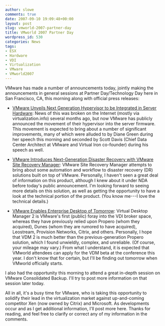 ```yaml
---
author: slowe
comments: true
date: 2007-09-10 19:09:48+00:00
layout: post
slug: vmworld-2007-partner-day
title: VMworld 2007 Partner Day
wordpress_id: 530
categories: News
tags:
- ESX
- Hardware
- VDI
- Virtualization
- VMware
- VMworld2007
---
```


VMware has made a number of announcements today, jointly making the announcements in general sessions at Partner Day/Technology Day here in San Francisco, CA, this morning along with official press releases:

* [VMware Unveils Next Generation Hypervisor to be Integrated in Server Hardware](http://www.vmware.com/company/news/releases/esx3i.html): News of this was broken on the Internet (mostly via virtualization.info) several months ago, but now VMware has publicly announced the movement of their hypervisor into the server firmware. This movement is expected to bring about a number of significant improvements, many of which were alluded to by Diane Green during her speech this morning and seconded by Scott Davis (Chief Data Center Architect at VMware and Virtual Iron co-founder) during his speech as well.

* [VMware Introduces Next-Generation Disaster Recovery with VMware Site Recovery Manager](http://www.vmware.com/company/news/releases/srm.html): VMware Site Recovery Manager attempts to bring about some automation and workflow to disaster recovery (DR) solutions built on top of VMware. Personally, I haven't seen a great deal of information on this product, although I knew about it under NDA before today's public announcement. I'm looking forward to seeing more details on this solution, as well as getting the opportunity to have a look at the technical portion of the product. (You know me---I love the technical details.)

* [VMware Enables Enterprise Desktop of Tomorrow](http://www.vmware.com/company/news/releases/vdm.html): Virtual Desktop Manager 2 is VMware's first (public) foray into the VDI broker space, whereas they have previously relied upon Propero (whom they acquired), Dunes (whom they are rumored to have acquired), Leostream, Provision Networks, Citrix, and others. Personally, I hope that VDM 2 is much better than the previous-generation Propero solution, which I found unwieldly, complex, and unreliable. (Of course, your mileage may vary.) From what I understand, it is expected that VMworld attendees can apply for the VDM beta at the conference this year. I don't know that for certain, but I'll be finding out tomorrow when VMworld officially starts.

I also had the opportunity this morning to attend a great in-depth session on VMware Consolidated Backup. I'll try to post more information on that session later today.

All in all, it's a busy time for VMware, who is taking this opportunity to solidify their lead in the virtualization market against up-and-coming competitor Xen (now owned by Citrix) and Microsoft. As developments occur and as I get additional information, I'll post more here. Thanks for reading, and feel free to clarify or correct any of my information in the comments.
